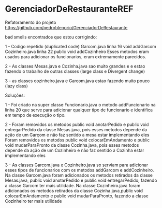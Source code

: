 # GerenciadorDeRestauranteREF

Refatoramento do projeto https://github.com/pedrobtenorio/GerenciadorDeRestaurante

bad smells encontrados que estou corrigindo:

1 - Codigo repetido (duplicated code)
Garcom.java linha 16 void addGarcom 
Cozinheiro.java linha 22 public void addCozinheiro
Esses metodos eram usados para adicionar os funcionarios, eram extremamente parecidos.


2 - As classes Mesas.java e Cozinha.java sao muito grandes e e estao fazendo o trabalho de outras classes (large class e Divergent change)

3 - as classes  cozinheiro.java e Garcom.java estao fazendo muito pouco (lazy class)

Soluções:

1 - Foi criado na super classe Funcionario.java o metodo addFuncionario na linha 20 que serve para adicionar qualquer tipo de funcionario e identifica em tempo de execução o tipo.

2 - Foram removidos os metodos public void anotarPedido e public void entregarPedido da classe Mesas.java, pois esses metodos depende da ação de um Garçom e não faz sentido a mesa estar implementando eles 
Foram removidos os metodos public void colocarEmAndamento e public void mudarParaPronto da classe Cozinha.java, pois esses metodos depende da ação de um Cozinheiro e não faz sentido a Cozinha estar implementando eles 

3 - As classes Garcom.java e Cozinheiro.java so serviam para adicionar esses tipos de funcionarios com os metodos addGarcom e addCozinheiro.
Na classe Garcom.java foram adicionados os metodos retirados da classe Mesas.java, public void anotarPedido e public void entregarPedido, fazendo a classe Garcom ter mais utilidade. 
Na classe Cozinheiro.java foram adicionados os metodos retirados da classe Cozinha.java,public void colocarEmAndamento e public void mudarParaPronto, fazendo a classe Cozinheiro ter mais utilidade



